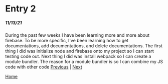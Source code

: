 # Entry 2
##### 11/13/21

During the past few weeks I have been learning more and more about firebase. To be more specific, I've been learning how to get documentations, add documentations, and delete documentations. The first thing I did was initialize node and firebase onto my project so I can start testing code out. Next thing I did was install webpack so I can create a module bundler. The reason for a module bundler is so I can combine my JS code with other code
[Previous](entry01.md) | [Next](entry03.md)

[Home](../README.md)
